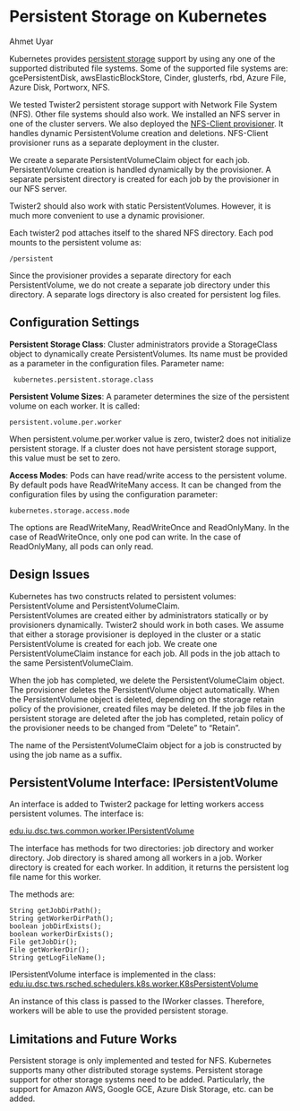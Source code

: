 # Persistent Storage on Kubernetes
Ahmet Uyar

Kubernetes provides [persistent storage](https://kubernetes.io/docs/concepts/storage/persistent-volumes/) 
support by using any one of the supported distributed file systems. 
Some of the supported file systems are: gcePersistentDisk, awsElasticBlockStore, Cinder, 
glusterfs, rbd, Azure File, Azure Disk, Portworx, NFS.
  
We tested Twister2 persistent storage support with Network File System (NFS). 
Other file systems should also work. We installed an NFS server in one of the cluster servers.
We also deployed the [NFS-Client provisioner](https://github.com/kubernetes-incubator/external-storage/tree/master/nfs-client). 
It handles dynamic PersistentVolume creation and deletions. 
NFS-Client provisioner runs as a separate deployment in the cluster.

We create a separate PersistentVolumeClaim object for each job.  
PersistentVolume creation is handled dynamically by the provisioner. 
A separate persistent directory is created for each job by the provisioner in our NFS server. 

Twister2 should also work with static PersistentVolumes. 
However, it is much more convenient to use a dynamic provisioner. 

Each twister2 pod attaches itself to the shared NFS directory. 
Each pod mounts to the persistent volume as: 

    /persistent 

Since the provisioner provides a separate directory for each PersistentVolume,
we do not create a separate job directory under this directory. 
A separate logs directory is also created for persistent log files. 

## Configuration Settings
**Persistent Storage Class**: Cluster administrators provide a StorageClass object 
to dynamically create PersistentVolumes. Its name must be provided as a parameter 
in the configuration files. Parameter name:
 
     kubernetes.persistent.storage.class

**Persistent Volume Sizes**: A parameter determines the size of the persistent volume 
on each worker. It is called: 

    persistent.volume.per.worker

When persistent.volume.per.worker value is zero, twister2 does not initialize persistent storage. 
If a cluster does not have persistent storage support, this value must be set to zero.
 
**Access Modes**: Pods can have read/write access to the persistent volume. 
By default pods have ReadWriteMany access. 
It can be changed from the configuration files by using the configuration parameter: 

    kubernetes.storage.access.mode

The options are ReadWriteMany, ReadWriteOnce and ReadOnlyMany. 
In the case of ReadWriteOnce, only one pod can write. 
In the case of ReadOnlyMany, all pods can only read. 

## Design Issues
Kubernetes has two constructs related to persistent volumes: 
PersistentVolume and PersistentVolumeClaim.  
PersistentVolumes are created either by administrators statically or by provisioners dynamically. 
Twister2 should work in both cases. We assume that either a storage provisioner is deployed 
in the cluster or a static PersistentVolume is created for each job. 
We create one PersistentVolumeClaim instance for each job. 
All pods in the job attach to the same PersistentVolumeClaim. 

When the job has completed, we delete the PersistentVolumeClaim object. 
The provisioner deletes the  PersistentVolume object automatically. 
When the PersistentVolume object is deleted, depending on 
the storage retain policy of the provisioner, created files may be deleted. 
If the job files in the persistent storage are deleted after the job has completed, 
retain policy of the provisioner needs to be changed from “Delete” to “Retain”. 

The name of the PersistentVolumeClaim object for a job is constructed 
by using the job name as a suffix. 

## PersistentVolume Interface: IPersistentVolume
An interface is added to Twister2 package for letting workers access persistent volumes. 
The interface is:
 
   [edu.iu.dsc.tws.common.worker.IPersistentVolume](../../../twister2/common/src/java/edu/iu/dsc/tws/common/worker/IPersistentVolume.java)

The interface has methods for two directories: job directory and worker directory. 
Job directory is shared among all workers in a job. Worker directory is created for each worker. 
In addition, it returns the persistent log file name for this worker.
 
The methods are: 

    String getJobDirPath();
    String getWorkerDirPath();
    boolean jobDirExists();
    boolean workerDirExists();
    File getJobDir();
    File getWorkerDir();
    String getLogFileName();

IPersistentVolume interface is implemented in the class:  
  [edu.iu.dsc.tws.rsched.schedulers.k8s.worker.K8sPersistentVolume](../../../twister2/resource-scheduler/src/java/edu/iu/dsc/tws/rsched/schedulers/k8s/worker/K8sPersistentVolume.java)

An instance of this class is passed to the IWorker classes. 
Therefore, workers will be able to use the provided persistent storage.  

## Limitations and Future Works
Persistent storage is only implemented and tested for NFS. 
Kubernetes supports many other distributed storage systems. 
Persistent storage support for other storage systems need to be added. 
Particularly, the support for Amazon AWS, Google GCE, Azure Disk Storage, etc. can be added. 
